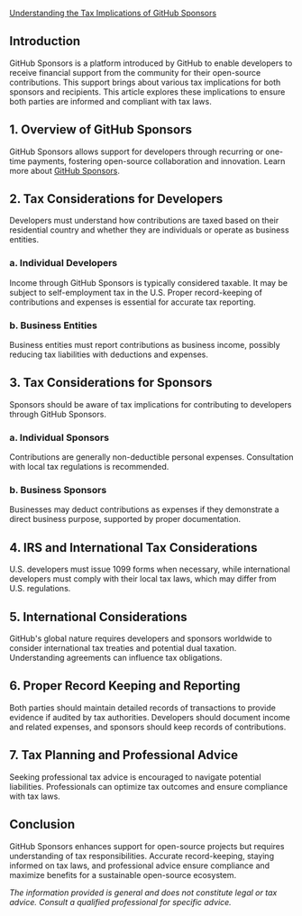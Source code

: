 [Understanding the Tax Implications of GitHub Sponsors](https://github.com/sponsors)

## Introduction

GitHub Sponsors is a platform introduced by GitHub to enable developers to receive financial support from the community for their open-source contributions. This support brings about various tax implications for both sponsors and recipients. This article explores these implications to ensure both parties are informed and compliant with tax laws.

## 1. Overview of GitHub Sponsors

GitHub Sponsors allows support for developers through recurring or one-time payments, fostering open-source collaboration and innovation. Learn more about [GitHub Sponsors](https://github.com/sponsors).

## 2. Tax Considerations for Developers

Developers must understand how contributions are taxed based on their residential country and whether they are individuals or operate as business entities.

### a. Individual Developers

Income through GitHub Sponsors is typically considered taxable. It may be subject to self-employment tax in the U.S. Proper record-keeping of contributions and expenses is essential for accurate tax reporting.

### b. Business Entities

Business entities must report contributions as business income, possibly reducing tax liabilities with deductions and expenses.

## 3. Tax Considerations for Sponsors

Sponsors should be aware of tax implications for contributing to developers through GitHub Sponsors.

### a. Individual Sponsors

Contributions are generally non-deductible personal expenses. Consultation with local tax regulations is recommended.

### b. Business Sponsors

Businesses may deduct contributions as expenses if they demonstrate a direct business purpose, supported by proper documentation.

## 4. IRS and International Tax Considerations

U.S. developers must issue 1099 forms when necessary, while international developers must comply with their local tax laws, which may differ from U.S. regulations.

## 5. International Considerations

GitHub's global nature requires developers and sponsors worldwide to consider international tax treaties and potential dual taxation. Understanding agreements can influence tax obligations.

## 6. Proper Record Keeping and Reporting

Both parties should maintain detailed records of transactions to provide evidence if audited by tax authorities. Developers should document income and related expenses, and sponsors should keep records of contributions.

## 7. Tax Planning and Professional Advice

Seeking professional tax advice is encouraged to navigate potential liabilities. Professionals can optimize tax outcomes and ensure compliance with tax laws.

## Conclusion

GitHub Sponsors enhances support for open-source projects but requires understanding of tax responsibilities. Accurate record-keeping, staying informed on tax laws, and professional advice ensure compliance and maximize benefits for a sustainable open-source ecosystem.

*The information provided is general and does not constitute legal or tax advice. Consult a qualified professional for specific advice.*